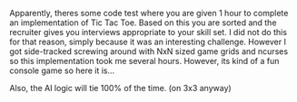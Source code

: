 Apparently, theres some code test where you are given 1 hour to complete an implementation of Tic Tac Toe.  Based on this you are sorted and the recruiter gives you interviews appropriate to your skill set.  I did not do this for that reason, simply because it was an interesting challenge.  However I got side-tracked screwing around with NxN sized game grids and ncurses so this implementation took me several hours.  However, its kind of a fun console game so here it is...

Also, the AI logic will tie 100% of the time. (on 3x3 anyway)
